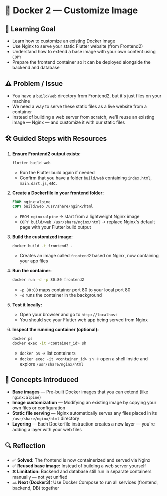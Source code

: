 # 🐳 Docker 2 — Customize Image

## 🎯 Learning Goal

- Learn how to customize an existing Docker image
- Use Nginx to serve your static Flutter website (from Frontend2)
- Understand how to extend a base image with your own content using `COPY`
- Prepare the frontend container so it can be deployed alongside the backend and database

## ⚠️ Problem / Issue

- You have a `build/web` directory from Frontend2, but it's just files on your machine
- We need a way to serve these static files as a live website from a container
- Instead of building a web server from scratch, we'll reuse an existing image — Nginx — and customize it with our static files

## 🛠 Guided Steps with Resources

1. **Ensure Frontend2 output exists:**

   ```bash
   flutter build web
   ```

   - Run the Flutter build again if needed
   - Confirm that you have a folder `build/web` containing `index.html`, `main.dart.js`, etc.

2. **Create a Dockerfile in your frontend folder:**

   ```dockerfile
   FROM nginx:alpine
   COPY build/web /usr/share/nginx/html
   ```

   - `FROM nginx:alpine` → start from a lightweight Nginx image
   - `COPY build/web /usr/share/nginx/html` → replace Nginx's default page with your Flutter build output

3. **Build the customized image:**

   ```bash
   docker build -t frontend2 .
   ```

   - Creates an image called `frontend2` based on Nginx, now containing your app files

4. **Run the container:**

   ```bash
   docker run -d -p 80:80 frontend2
   ```

   - `-p 80:80` maps container port 80 to your local port 80
   - `-d` runs the container in the background

5. **Test it locally:**

   - Open your browser and go to `http://localhost`
   - You should see your Flutter web app being served from Nginx

6. **Inspect the running container (optional):**
   ```bash
   docker ps
   docker exec -it <container_id> sh
   ```
   - `docker ps` → list containers
   - `docker exec -it <container_id> sh` → open a shell inside and explore `/usr/share/nginx/html`

## 📖 Concepts Introduced

- **Base images** — Pre-built Docker images that you can extend (like `nginx:alpine`)
- **Image customization** — Modifying an existing image by copying your own files or configuration
- **Static file serving** — Nginx automatically serves any files placed in its `/usr/share/nginx/html` directory
- **Layering** — Each Dockerfile instruction creates a new layer — you're adding a layer with your web files

## 🔍 Reflection

- ✅ **Solved:** The frontend is now containerized and served via Nginx
- ✅ **Reused base image:** Instead of building a web server yourself
- ❌ **Limitation:** Backend and database still run in separate containers manually — not yet unified
- 🔜 **Next (Docker3):** Use Docker Compose to run all services (frontend, backend, DB) together
